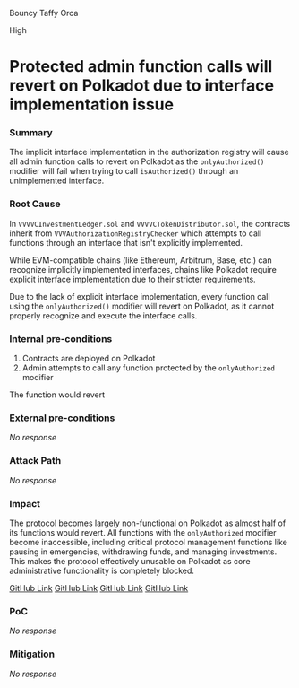Bouncy Taffy Orca

High

# Protected admin function calls will revert on Polkadot due to interface implementation issue

### Summary

The implicit interface implementation in the authorization registry will cause all admin function calls to revert on Polkadot as the `onlyAuthorized()` modifier will fail when trying to call `isAuthorized()` through an unimplemented interface.

### Root Cause

In `VVVVCInvestmentLedger.sol` and `VVVVCTokenDistributor.sol`, the contracts inherit from `VVVAuthorizationRegistryChecker` which attempts to call functions through an interface that isn't explicitly implemented.


While EVM-compatible chains (like Ethereum, Arbitrum, Base, etc.) can recognize implicitly implemented interfaces, chains like Polkadot require explicit interface implementation due to their stricter requirements.


Due to the lack of explicit interface implementation, every function call using the `onlyAuthorized()` modifier will revert on Polkadot, as it cannot properly recognize and execute the interface calls.

### Internal pre-conditions


1. Contracts are deployed on Polkadot
2. Admin attempts to call any function protected by the `onlyAuthorized` modifier

The function would revert

### External pre-conditions

_No response_

### Attack Path

_No response_

### Impact

The protocol becomes largely non-functional on Polkadot as almost half of its functions would revert. All functions with the `onlyAuthorized` modifier become inaccessible, including critical protocol management functions like pausing in emergencies, withdrawing funds, and managing investments. This makes the protocol effectively unusable on Polkadot as core administrative functionality is completely blocked.

[GitHub Link](https://github.com/sherlock-audit/2024-11-vvv-exchange-update/blob/1791f41b310489aaa66de349ef1b9e4bd331f14b/vvv-platform-smart-contracts/contracts/vc/VVVVCInvestmentLedger.sol#L248)
[GitHub Link](https://github.com/sherlock-audit/2024-11-vvv-exchange-update/blob/1791f41b310489aaa66de349ef1b9e4bd331f14b/vvv-platform-smart-contracts/contracts/vc/VVVVCInvestmentLedger.sol#L256)
[GitHub Link](https://github.com/sherlock-audit/2024-11-vvv-exchange-update/blob/1791f41b310489aaa66de349ef1b9e4bd331f14b/vvv-platform-smart-contracts/contracts/vc/VVVVCInvestmentLedger.sol#L280)
[GitHub Link](https://github.com/sherlock-audit/2024-11-vvv-exchange-update/blob/1791f41b310489aaa66de349ef1b9e4bd331f14b/vvv-platform-smart-contracts/contracts/vc/VVVVCTokenDistributor.sol#L184)

### PoC

_No response_

### Mitigation

_No response_